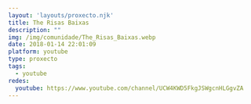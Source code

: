 ```yaml
---
layout: 'layouts/proxecto.njk'
title: The Risas Baixas
description: ""
img: /img/comunidade/The_Risas_Baixas.webp
date: 2018-01-14 22:01:09
platform: youtube
type: proxecto
tags:
  - youtube
redes:
  youtube: https://www.youtube.com/channel/UCW4KWD5FkgJSWgcnHLGgvZA
---
```

